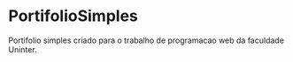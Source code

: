 # PortifolioSimples
Portifolio simples criado para o trabalho de programacao web da faculdade Uninter.
